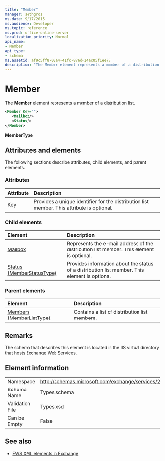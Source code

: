 ```yaml
---
title: "Member"
manager: sethgros
ms.date: 9/17/2015
ms.audience: Developer
ms.topic: reference
ms.prod: office-online-server
localization_priority: Normal
api_name:
- Member
api_type:
- schema
ms.assetid: af9c5ff8-02a4-41fc-876d-14ac05f1ee77
description: "The Member element represents a member of a distribution list."
---
```


# Member

The **Member** element represents a member of a distribution list. 
  
```xml
<Member Key="">
   <Mailbox/>
   <Status/>
</Member>
```

**MemberType**

## Attributes and elements

The following sections describe attributes, child elements, and parent elements.
  
### Attributes

|**Attribute**|**Description**|
|:-----|:-----|
|Key  <br/> |Provides a unique identifier for the distribution list member. This attribute is optional.  <br/> |
   
### Child elements

|**Element**|**Description**|
|:-----|:-----|
|[Mailbox](mailbox.md) <br/> |Represents the e-mail address of the distribution list member. This element is optional.  <br/> |
|[Status (MemberStatusType)](status-memberstatustype.md) <br/> |Provides information about the status of a distribution list member. This element is optional.  <br/> |
   
### Parent elements

|**Element**|**Description**|
|:-----|:-----|
|[Members (MemberListType)](members-memberlisttype.md) <br/> |Contains a list of distribution list members.  <br/> |
   
## Remarks

The schema that describes this element is located in the IIS virtual directory that hosts Exchange Web Services.
  
## Element information

|||
|:-----|:-----|
|Namespace  <br/> |http://schemas.microsoft.com/exchange/services/2006/types  <br/> |
|Schema Name  <br/> |Types schema  <br/> |
|Validation File  <br/> |Types.xsd  <br/> |
|Can be Empty  <br/> |False  <br/> |
   
## See also

- [EWS XML elements in Exchange](ews-xml-elements-in-exchange.md)


